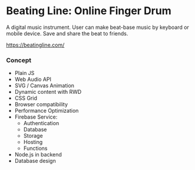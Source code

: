 # Beating Line: Online Finger Drum

A digital music instrument. User can make beat-base music by keyboard or mobile device. Save and share the beat to friends.

https://beatingline.com/

### Concept
- Plain JS 
- Web Audio API
- SVG / Canvas Animation 
- Dynamic content with RWD
- CSS Grid
- Browser compatibility
- Performance Optimization
- Firebase Service:
    - Authentication
    - Database
    - Storage
    - Hosting
    - Functions
- Node.js in backend
- Database design
